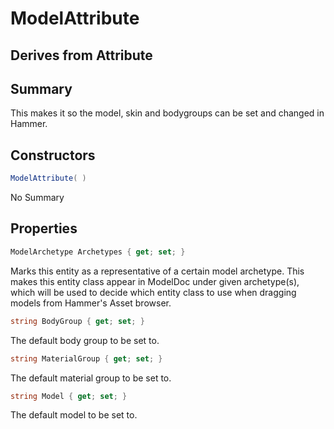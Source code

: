 # ModelAttribute

## Derives from Attribute

## Summary

This makes it so the model, skin and bodygroups can be set and changed in Hammer.
## Constructors

```c#
ModelAttribute( ) 
```
No Summary
## Properties

```c#
ModelArchetype Archetypes { get; set; } 
```
Marks this entity as a representative of a certain model archetype.
This makes this entity class appear in ModelDoc under given archetype(s), which will be used to decide which entity class to use when dragging models from Hammer's Asset browser.
```c#
string BodyGroup { get; set; } 
```
The default body group to be set to.
```c#
string MaterialGroup { get; set; } 
```
The default material group to be set to.
```c#
string Model { get; set; } 
```
The default model to be set to.
